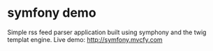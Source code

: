 # symfony demo
Simple rss feed parser application built using symphony and the twig templat engine.
Live demo: http://symfony.mvcfy.com
